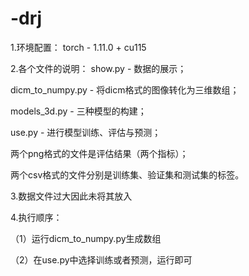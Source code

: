 # -drj
1.环境配置：
torch - 1.11.0 + cu115


2.各个文件的说明：
show.py - 数据的展示；

dicm_to_numpy.py - 将dicm格式的图像转化为三维数组；

models_3d.py - 三种模型的构建；

use.py - 进行模型训练、评估与预测；

两个png格式的文件是评估结果（两个指标）；

两个csv格式的文件分别是训练集、验证集和测试集的标签。

3.数据文件过大因此未将其放入

4.执行顺序：

（1）运行dicm_to_numpy.py生成数组

（2）在use.py中选择训练或者预测，运行即可



